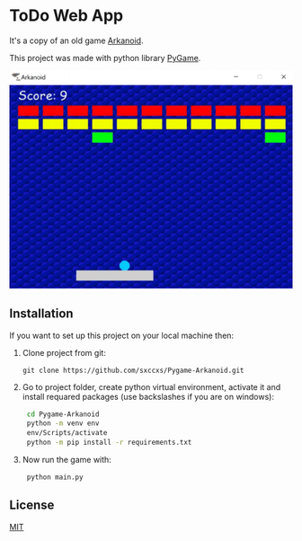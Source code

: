 # ToDo Web App

It's a copy of an old game [Arkanoid](https://en.wikipedia.org/wiki/Arkanoid).

This project was made with python library [PyGame](https://www.pygame.org/news).

![](ReadMe/arkanoid.gif)

## Installation

If you want to set up this project on your local machine then:

1. Clone project from git:
   ```git
   git clone https://github.com/sxccxs/Pygame-Arkanoid.git
   ```
2. Go to project folder, create python virtual environment, activate it and install requared packages (use backslashes if you are on windows):
   ```bash
   	cd Pygame-Arkanoid
   	python -m venv env
   	env/Scripts/activate
   	python -m pip install -r requirements.txt
   ```
3. Now run the game with:
   ```bash
   	python main.py
   ```

## License

[MIT](https://github.com/sxccxs/Pygame-Arkanoid/blob/master/LICENSE)
